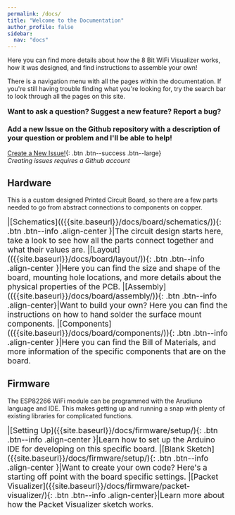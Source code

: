 ```yaml
---
permalink: /docs/
title: "Welcome to the Documentation"
author_profile: false
sidebar:
  nav: "docs"
---
```


Here you can find more details about how the 8 Bit WiFi Visualizer works, how it was designed, and find instructions to assemble your own!

There is a navigation menu with all the pages within the documentation. If you're still having trouble finding what you're looking for, try the search bar to look through all the pages on this site.

<div class="notice--success"><p style="font-size: medium;"><b>
  Want to ask a question? Suggest a new feature? Report a bug?
  <br><br>
  Add a new Issue on the Github repository with a description of your question or problem and I'll be able to help!</b></p>
</div>

[Create a New Issue!](https://github.com/stasiselectronics/8BitWiFiVisualizer/issues/new){: .btn .btn--success .btn--large}  
*Creating issues requires a Github account*

## Hardware
This is a custom designed Printed Circuit Board, so there are a few parts needed to go from abstract connections to components on copper.



<div style="font-size: 125%;" markdown = "1">
|[Schematics](({{site.baseurl}}/docs/board/schematics/)){: .btn .btn--info .align-center }|The circuit design starts here, take a look to see how all the parts connect together and what their values are.
|[Layout](({{site.baseurl}}/docs/board/layout/)){: .btn .btn--info .align-center }|Here you can find the size and shape of the board, mounting hole locations, and more details about the physical properties of the PCB.
|[Assembly](({{site.baseurl}}/docs/board/assembly/)){: .btn .btn--info .align-center}|Want to build your own? Here you can find the instructions on how to hand solder the surface mount components.
|[Components](({{site.baseurl}}/docs/board/components/)){: .btn .btn--info .align-center }|Here you can find the Bill of Materials, and more information of the specific components that are on the board.

</div>



## Firmware
The ESP82266 WiFi module can be programmed with the Arudiuno language and IDE. This makes getting up and running a snap with plenty of existing libraries for complicated functions.

<div style="font-size: 125%;" markdown = "1">
|[Setting Up]({{site.baseurl}}/docs/firmware/setup/){: .btn .btn--info .align-center }|Learn how to set up the Arduino IDE for developing on this specific board.
|[Blank Sketch]({{site.baseurl}}/docs/firmware/setup/){: .btn .btn--info .align-center }|Want to create your own code? Here's a starting off point with the board specific settings.
|[Packet Visualizer]({{site.baseurl}}/docs/firmware/packet-visualizer/){: .btn .btn--info .align-center}|Learn more about how the Packet Visualizer sketch works.

</div>

